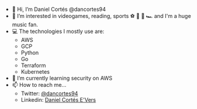 - 👋 Hi, I’m Daniel Cortés @dancortes94
- 👀 I’m interested in videogames, reading, sports ⚽️ 🏈 🥊 🏎 and I'm a huge music fan.
- 💻 The technologies I mostly use are:
  - AWS
  - GCP
  - Python
  - Go
  - Terraform
  - Kubernetes
- 🌱 I’m currently learning security on AWS
- 📫 How to reach me...
  - Twitter: [@dancortes94](https://twitter.com/DanCortes94)
  - Linkedin: [Daniel Cortés E'Vers](https://www.linkedin.com/in/daniel-cort%C3%A9s-e-vers-739b2a157/)
